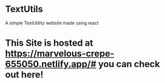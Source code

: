 # TextUtils

 A simple TextUtility website made using react 



# This Site is hosted at https://marvelous-crepe-655050.netlify.app/# you can check out here!  

